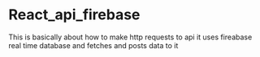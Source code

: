 # React_api_firebase
This is basically about how to make http requests to api
it uses fireabase real time database and fetches and posts data to it
